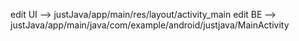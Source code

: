 edit UI --> justJava/app/main/res/layout/activity_main
edit BE --> justJava/app/main/java/com/example/android/justjava/MainActivity
